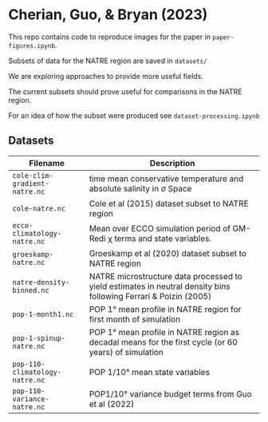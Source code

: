 # Cherian, Guo, & Bryan (2023)

This repo contains code to reproduce images for the paper in `paper-figures.ipynb`.

Subsets of data for the NATRE region are saved in `datasets/`

We are exploring approaches to provide more useful fields. 

The current subsets should prove useful for comparisons in the NATRE region.

For an idea of how the subset were produced see `dataset-processing.ipynb`

## Datasets
| Filename                       | Description                                                                                                      |
|--------------------------------|------------------------------------------------------------------------------------------------------------------|
| `cole-clim-gradient-natre.nc`  | time mean conservative temperature and absolute salinity in $σ$ Space                                            |
| `cole-natre.nc`                | Cole et al (2015) dataset subset to NATRE region                                                                 |
| `ecco-climatology-natre.nc`    | Mean over ECCO simulation period of GM-Redi χ terms and state variables.                                         |
| `groeskamp-natre.nc`           | Groeskamp et al (2020) dataset subset to NATRE region                                                            |
| `natre-density-binned.nc`      | NATRE microstructure data processed to yield estimates in neutral density bins following Ferrari & Polzin (2005) |
| `pop-1-month1.nc`              | POP 1° mean profile in NATRE region for first month of simulation                                                |
| `pop-1-spinup-natre.nc`        | POP 1° mean profile in NATRE region as decadal means for the first cycle (or 60 years) of simulation             |
| `pop-110-climatology-natre.nc` | POP 1/10° mean state variables                                                                                   |
| `pop-110-variance-natre.nc`    | POP1/10° variance budget terms from Guo et al (2022)                                                             |

